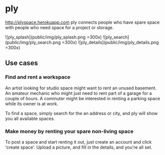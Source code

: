 # ply
http://plyspace.herokuapp.com
ply connects people who have spare space with people who need space for a project or storage.

![ply_splash](public/img/ply_splash.png =300x)
![ply_search](public/img/ply_search.png =300x)
![ply_details](public/img/ply_details.png =300x)
## Use cases
### Find and rent a workspace
An artist looking for studio space might want to rent an unused basement. An amateur mechanic who might just need to rent part of a garage for a couple of hours. A commuter might be interested in renting a parking space while its owner is at work. 

To find a space, simply search for the an address or city, and ply will show you all available spaces. 

### Make money by renting your spare non-living space
To post a space and start renting it out, just create an account and click 'create space'. Upload a picture, and fill in the details, and you're all set.




